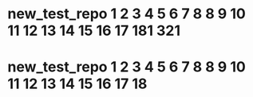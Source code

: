 
# new_test_repo 1 2 3 4 5 6 7 8 8 9 10 11 12 13 14 15 16 17 181 321
# new_test_repo 1 2 3 4 5 6 7 8 8 9 10 11 12 13 14 15 16 17 18

